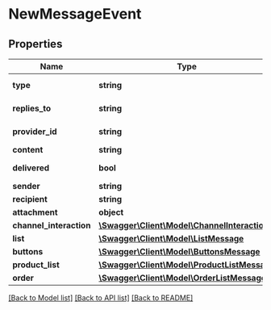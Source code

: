 # NewMessageEvent

## Properties
Name | Type | Description | Notes
------------ | ------------- | ------------- | -------------
**type** | **string** | Must be \&quot;message\&quot; | 
**replies_to** | **string** | The ID of operationId replied | [optional] 
**provider_id** | **string** | The ID of the call in the provider. | [optional] 
**content** | **string** | Text message | [optional] 
**delivered** | **bool** | Check message as delivered | [optional] 
**sender** | **string** | Sender reference | [optional] 
**recipient** | **string** | Recipient reference | [optional] 
**attachment** | **object** |  | [optional] 
**channel_interaction** | [**\Swagger\Client\Model\ChannelInteraction**](ChannelInteraction.md) |  | [optional] 
**list** | [**\Swagger\Client\Model\ListMessage**](ListMessage.md) |  | [optional] 
**buttons** | [**\Swagger\Client\Model\ButtonsMessage**](ButtonsMessage.md) |  | [optional] 
**product_list** | [**\Swagger\Client\Model\ProductListMessage**](ProductListMessage.md) |  | [optional] 
**order** | [**\Swagger\Client\Model\OrderListMessage**](OrderListMessage.md) |  | [optional] 

[[Back to Model list]](../README.md#documentation-for-models) [[Back to API list]](../README.md#documentation-for-api-endpoints) [[Back to README]](../README.md)


